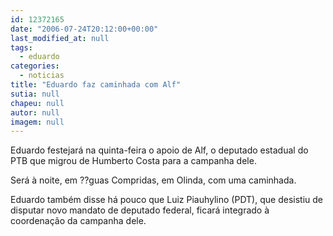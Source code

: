 ```yaml
---
id: 12372165
date: "2006-07-24T20:12:00+00:00"
last_modified_at: null
tags:
  - eduardo
categories:
  - noticias
title: "Eduardo faz caminhada com Alf"
sutia: null
chapeu: null
autor: null
imagem: null
---
```

<p><P>Eduardo festejará na quinta-feira o apoio de Alf, o deputado estadual do PTB que migrou de Humberto Costa para a campanha dele.</P></p>
<p><P>Será à noite, em ??guas Compridas, em Olinda, com uma caminhada.</P></p>
<p><P>Eduardo também disse há pouco que Luiz Piauhylino (PDT), que desistiu de disputar novo mandato de deputado federal, ficará integrado à coordenação da campanha dele.</P> </p>
